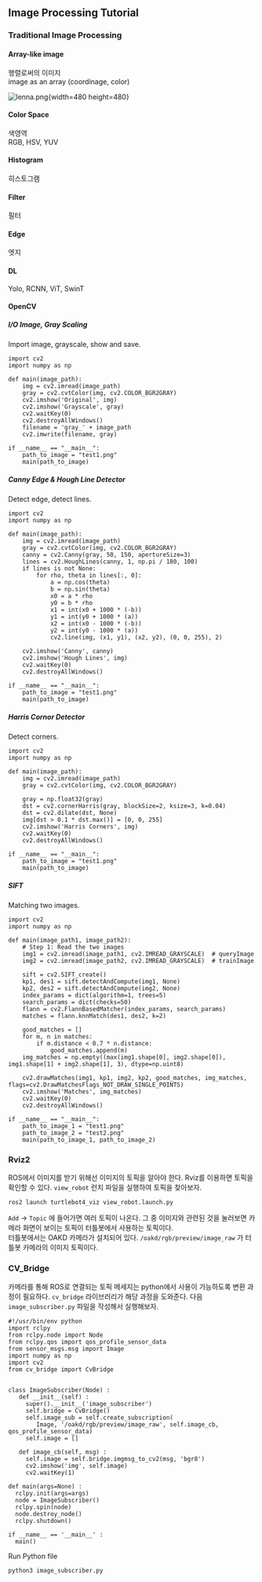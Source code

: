 ## Image Processing Tutorial

### Traditional Image Processing

#### Array-like image
행렬로써의 이미지  
image as an array (coordinage, color)

![lenna.png](/src/lenna.png){width=480 height=480}


#### Color Space
색영역  
RGB, HSV, YUV

#### Histogram
히스토그램    

#### Filter
필터  

#### Edge
엣지  

#### DL


Yolo, RCNN, ViT, SwinT

#### OpenCV

##### I/O Image, Gray Scaling
Import image, grayscale, show and save.
```
import cv2
import numpy as np

def main(image_path):
    img = cv2.imread(image_path)
    gray = cv2.cvtColor(img, cv2.COLOR_BGR2GRAY)
    cv2.imshow('Original', img)
    cv2.imshow('Grayscale', gray)
    cv2.waitKey(0)
    cv2.destroyAllWindows()
    filename = 'gray_' + image_path
    cv2.imwrite(filename, gray)

if __name__ == "__main__":
    path_to_image = "test1.png"
    main(path_to_image)
```

##### Canny Edge & Hough Line Detector
Detect edge, detect lines.
```
import cv2
import numpy as np

def main(image_path):
    img = cv2.imread(image_path)
    gray = cv2.cvtColor(img, cv2.COLOR_BGR2GRAY)
    canny = cv2.Canny(gray, 50, 150, apertureSize=3)
    lines = cv2.HoughLines(canny, 1, np.pi / 180, 100)
    if lines is not None:
        for rho, theta in lines[:, 0]:
            a = np.cos(theta)
            b = np.sin(theta)
            x0 = a * rho
            y0 = b * rho
            x1 = int(x0 + 1000 * (-b))
            y1 = int(y0 + 1000 * (a))
            x2 = int(x0 - 1000 * (-b))
            y2 = int(y0 - 1000 * (a))
            cv2.line(img, (x1, y1), (x2, y2), (0, 0, 255), 2)

    cv2.imshow('Canny', canny)
    cv2.imshow('Hough Lines', img)
    cv2.waitKey(0)
    cv2.destroyAllWindows()

if __name__ == "__main__":
    path_to_image = "test1.png"
    main(path_to_image)
```

##### Harris Cornor Detector
Detect corners.
```
import cv2
import numpy as np

def main(image_path):
    img = cv2.imread(image_path)
    gray = cv2.cvtColor(img, cv2.COLOR_BGR2GRAY)

    gray = np.float32(gray)
    dst = cv2.cornerHarris(gray, blockSize=2, ksize=3, k=0.04)
    dst = cv2.dilate(dst, None)
    img[dst > 0.1 * dst.max()] = [0, 0, 255]
    cv2.imshow('Harris Corners', img)
    cv2.waitKey(0)
    cv2.destroyAllWindows()

if __name__ == "__main__":
    path_to_image = "test1.png"
    main(path_to_image)
```

##### SIFT
Matching two images.
```
import cv2
import numpy as np

def main(image_path1, image_path2):
    # Step 1: Read the two images
    img1 = cv2.imread(image_path1, cv2.IMREAD_GRAYSCALE)  # queryImage
    img2 = cv2.imread(image_path2, cv2.IMREAD_GRAYSCALE)  # trainImage

    sift = cv2.SIFT_create()
    kp1, des1 = sift.detectAndCompute(img1, None)
    kp2, des2 = sift.detectAndCompute(img2, None)
    index_params = dict(algorithm=1, trees=5)
    search_params = dict(checks=50)
    flann = cv2.FlannBasedMatcher(index_params, search_params)
    matches = flann.knnMatch(des1, des2, k=2)

    good_matches = []
    for m, n in matches:
        if m.distance < 0.7 * n.distance:
            good_matches.append(m)
    img_matches = np.empty((max(img1.shape[0], img2.shape[0]), img1.shape[1] + img2.shape[1], 3), dtype=np.uint8)

    cv2.drawMatches(img1, kp1, img2, kp2, good_matches, img_matches, flags=cv2.DrawMatchesFlags_NOT_DRAW_SINGLE_POINTS)
    cv2.imshow('Matches', img_matches)
    cv2.waitKey(0)
    cv2.destroyAllWindows()

if __name__ == "__main__":
    path_to_image_1 = "test1.png"
    path_to_image_2 = "test2.png"
    main(path_to_image_1, path_to_image_2)
```

### Rviz2
ROS에서 이미지를 받기 위해선 이미지의 토픽을 알아야 한다. Rviz를 이용하면 토픽을 확인할 수 있다. `view_robot` 런치 파일을 실행하여 토픽을 찾아보자.  
```
ros2 launch turtlebot4_viz view_robot.launch.py
```
`Add` -> `Topic` 에 들어가면 여러 토픽이 나온다. 그 중 이미지와 관련된 것을 눌러보면 카메라 화면이 보이는 토픽이 터틀봇에서 사용하는 토픽이다.  
터틀봇에서는 OAKD 카메라가 설치되어 있다. `/oakd/rgb/preview/image_raw` 가 터틀봇 카메라의 이미지 토픽이다.


### CV_Bridge
카메라를 통해 ROS로 연결되는 토픽 메세지는 python에서 사용이 가능하도록 변환 과정이 필요하다. `cv_bridge` 라이브러리가 해당 과정을 도와준다. 다음 `image_subscriber.py` 파일을 작성해서 실행해보자.
```
#!/usr/bin/env python
import rclpy
from rclpy.node import Node
from rclpy.qos import qos_profile_sensor_data
from sensor_msgs.msg import Image
import numpy as np
import cv2
from cv_bridge import CvBridge


class ImageSubscriber(Node) :
   def __init__(self) :
     super().__init__('image_subscriber')
     self.bridge = CvBridge() 
     self.image_sub = self.create_subscription(
        Image, '/oakd/rgb/preview/image_raw', self.image_cb, qos_profile_sensor_data)
     self.image = []

   def image_cb(self, msg) :
     self.image = self.bridge.imgmsg_to_cv2(msg, 'bgr8')
     cv2.imshow('img', self.image)
     cv2.waitKey(1)
     
def main(args=None) :
  rclpy.init(args=args)
  node = ImageSubscriber()
  rclpy.spin(node)
  node.destroy_node()
  rclpy.shutdown()

if __name__ == '__main__' :
  main()
```
Run Python file
```
python3 image_subscriber.py
```
